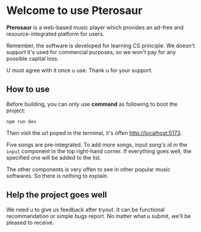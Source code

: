 # Welcome to use Pterosaur

**Pterosaur** is a web-based music player which provides an ad-free and resource-integrated platform for users.

Remember, the software is developed for learning CS principle. We doesn't support it's used for commercial purposes, so we won't pay for any possible capital loss.

U must agree with it once u use. Thank u for your support.

## How to use

Before building, you can only use **command** as following to boot the project:

```text
npm run dev
```

Then visit the url poped in the terminal, it's offen <http://localhost:5173>.

Five songs are pre-integrated. To add more songs, input *song's id* in the `input` component in the top right-hand corner. If everything goes well, the specified one will be added to the list.

The other components is very offen to see in other popular music softwares. So there is nothing to explain.

## Help the project goes well

We need u to give us feedback after tryout. It can be functional recommandation or simple bugs report. No matter what u submit, we'll be pleased to receive.
